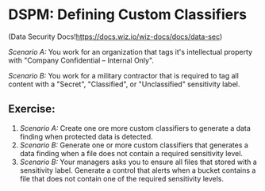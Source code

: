 # DSPM: Defining Custom Classifiers

(Data Security Docs!https://docs.wiz.io/wiz-docs/docs/data-sec)

*Scenario A:* You work for an organization that tags it's intellectual property with "Company Confidential – Internal Only".

*Scenario B:* You work for a military contractor that is required to tag all content with a "Secret", "Classified", or "Unclassified" sensitivity label. 


## Exercise:

1. *Scenario A:*  Create one ore more custom classifiers to generate a data finding when protected data is detected.
2. *Scenario B:* Generate one or more custom classifiers that generates a data finding when a file does not contain a required sensitivity level.
3. *Scenario B:* Your managers asks you to ensure all files that stored with a sensitivity label. Generate a control that alerts when a bucket contains a file that does not contain one of the required sensitivity levels.
